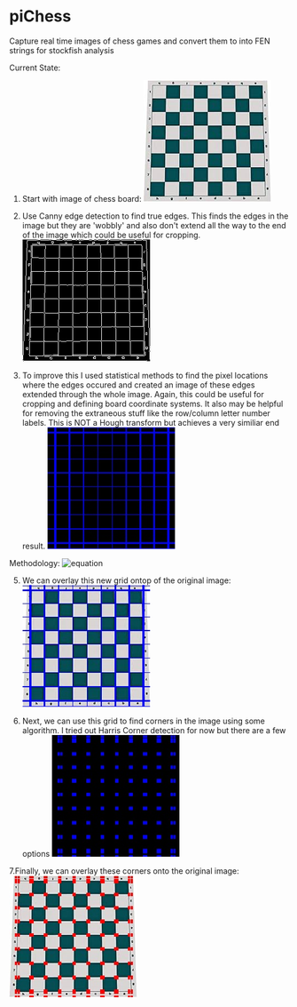 # piChess
Capture real time images of chess games and convert them to into FEN strings for stockfish analysis

Current State:

1. Start with image of chess board:
![alt text](https://github.com/mlitton10/piChess/blob/main/test_images/blank_board_2.jpeg?raw=true)

2. Use Canny edge detection to find true edges. This finds the edges in the image but they are 'wobbly' and also don't extend all the way to the end of the image which could be useful for cropping. 
![alt text](https://github.com/mlitton10/piChess/blob/main/test_images/canny_edges_only.jpeg?raw=true)

3. To improve this I used statistical methods to find the pixel locations where the edges occured and created an image of these edges extended through the whole image. Again, this could be useful for cropping and defining board coordinate systems. It also may be helpful for removing the extraneous stuff like the row/column letter number labels. This is NOT a Hough transform but achieves a very similiar end result.
![alt text](https://github.com/mlitton10/piChess/blob/main/test_images/clean_edges_only.jpeg?raw=true)

Methodology:
![equation](https://latex.codecogs.com/svg.image?\left<&space;Pixel_{row,i}\right>\frac{1}{N_{col}}\sum_{j=1}^{N_{col}}Pixel(i,j)&space;)


5. We can overlay this new grid ontop of the original image:
![alt text](https://github.com/mlitton10/piChess/blob/main/test_images/board_with_clean_edges.jpeg?raw=true)

6. Next, we can use this grid to find corners in the image using some algorithm. I tried out Harris Corner detection for now but there are a few options
![alt text](https://github.com/mlitton10/piChess/blob/main/test_images/corners_only_image.jpeg?raw=true)

7.Finally, we can overlay these corners onto the original image:
![alt text](https://github.com/mlitton10/piChess/blob/main/test_images/board_with_corners.jpeg?raw=true)
